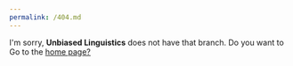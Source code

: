 ```yaml
---
permalink: /404.md
---
```


I'm sorry, **Unbiased Linguistics** does not have that branch. Do you want to Go to the [home page?](https://unbiasedbrigade.github.io/unbiasedLinguistics.github.io/)
